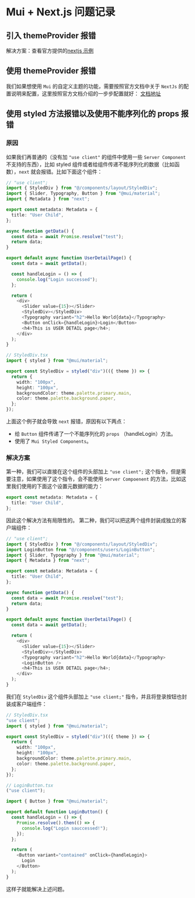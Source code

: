 # Mui + Next.js 问题记录

## 引入 themeProvider 报错

解决方案：查看官方提供的[nextjs 示例](https://github.com/mui/material-ui/blob/master/examples/material-ui-nextjs-ts/src/components/ThemeRegistry/ThemeRegistry.tsx)

## 使用 themeProvider 报错

我们如果想使用 `Mui` 的自定义主题的功能，需要按照官方文档中关于 `NextJs` 的配置说明来配置，这里按照官方文档介绍的一步步配置就好：
[文档地址](https://mui.com/material-ui/guides/next-js-app-router/#using-material-ui-with-a-custom-theme)

## 使用 styled 方法报错以及使用不能序列化的 props 报错

### 原因

如果我们再普通的（没有加 `"use client"` 的组件中使用一些 `Server Component` 不支持的东西），比如 styled 组件或者给组件传递不能序列化的数据（比如函数），`next` 就会报错。比如下面这个组件：

```ts
// "use client";
import { StyledDiv } from "@/components/layout/StyledDiv";
import { Slider, Typography, Button } from "@mui/material";
import { Metadata } from "next";

export const metadata: Metadata = {
  title: "User Child",
};

async function getData() {
  const data = await Promise.resolve("test");
  return data;
}

export default async function UserDetailPage() {
  const data = await getData();

  const handleLogin = () => {
    console.log("Login successed");
  };

  return (
    <div>
      <Slider value={15}></Slider>
      <StyledDiv></StyledDiv>
      <Typography variant="h2">Hello World{data}</Typography>
      <Button onClick={handleLogin}>Login</Button>
      <h4>This is USER DETAIL page</h4>;
    </div>
  );
}

// StyledDiv.tsx
import { styled } from "@mui/material";

export const StyledDiv = styled("div")(({ theme }) => {
  return {
    width: "100px",
    height: "100px",
    backgroundColor: theme.palette.primary.main,
    color: theme.palette.background.paper,
  };
});
```

上面这个例子就会导致 `next` 报错，原因有以下两点：

- 给 `Button` 组件传递了一个不能序列化的 `props` （handleLogin）方法。
- 使用了 `Mui Styled Components`。

### 解决方案

第一种，我们可以直接在这个组件的头部加上 `"use client";` 这个指令，但是需要注意，如果使用了这个指令，会不能使用 `Server Compoenent` 的方法，比如这里我们使用的下面这个设置元数据的能力：

```ts
export const metadata: Metadata = {
  title: "User Child",
};
```

因此这个解决方法有局限性的。
第二种，我们可以把这两个组件封装成独立的客户端组件：

```ts
// "use client";
import { StyledDiv } from "@/components/layout/StyledDiv";
import LoginButton from "@/components/users/LoginButton";
import { Slider, Typography } from "@mui/material";
import { Metadata } from "next";

export const metadata: Metadata = {
  title: "User Child",
};

async function getData() {
  const data = await Promise.resolve("test");
  return data;
}

export default async function UserDetailPage() {
  const data = await getData();

  return (
    <div>
      <Slider value={15}></Slider>
      <StyledDiv></StyledDiv>
      <Typography variant="h2">Hello World{data}</Typography>
      <LoginButton />
      <h4>This is USER DETAIL page</h4>;
    </div>
  );
}
```

我们在 `StyledDiv` 这个组件头部加上 `"use client;"` 指令，并且将登录按钮也封装成客户端组件：

```ts
// StyledDiv.tsx
"use client";
import { styled } from "@mui/material";

export const StyledDiv = styled("div")(({ theme }) => {
  return {
    width: "100px",
    height: "100px",
    backgroundColor: theme.palette.primary.main,
    color: theme.palette.background.paper,
  };
});

// LoginButton.tsx
("use client");

import { Button } from "@mui/material";

export default function LoginButton() {
  const handleLogin = () => {
    Promise.resolve().then(() => {
      console.log("Login sauccessed!");
    });
  };

  return (
    <Button variant="contained" onClick={handleLogin}>
      Login
    </Button>
  );
}
```

这样子就能解决上述问题。

